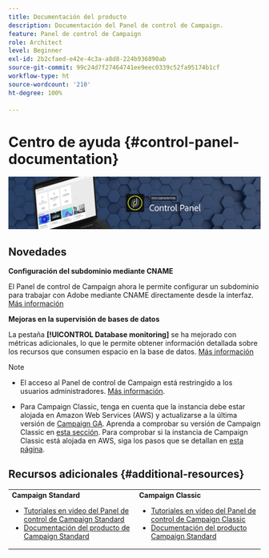 ```yaml
---
title: Documentación del producto
description: Documentación del Panel de control de Campaign.
feature: Panel de control de Campaign
role: Architect
level: Beginner
exl-id: 2b2cfaed-e42e-4c3a-a8d8-224b936890ab
source-git-commit: 99c24d7f27464741ee9eec0339c52fa95174b1cf
workflow-type: ht
source-wordcount: '210'
ht-degree: 100%

---
```


# Centro de ayuda {#control-panel-documentation}

![](assets/do-not-localize/banner.png)

## Novedades

**Configuración del subdominio mediante CNAME**

El Panel de control de Campaign ahora le permite configurar un subdominio para trabajar con Adobe mediante CNAME directamente desde la interfaz. [Más información](subdomains-certificates/using/setting-up-new-subdomain.md)

**Mejoras en la supervisión de bases de datos**

La pestaña **[!UICONTROL Database monitoring]** se ha mejorado con métricas adicionales, lo que le permite obtener información detallada sobre los recursos que consumen espacio en la base de datos. [Más información](performance-monitoring/using/database-monitoring.md)

>[!NOTE]
>
>* El acceso al Panel de control de Campaign está restringido a los usuarios administradores. [Más información](https://experienceleague.adobe.com/docs/control-panel/using/discover-control-panel/managing-permissions.html?lang=es#discover-control-panel).
>
>* Para Campaign Classic, tenga en cuenta que la instancia debe estar alojada en Amazon Web Services (AWS) y actualizarse a la última versión de [Campaign GA](https://experienceleague.adobe.com/docs/campaign-classic/using/release-notes/rn-overview.html?lang=es#rn-statuses). Aprenda a comprobar su versión de Campaign Classic en [esta sección](https://experienceleague.adobe.com/docs/campaign-classic/using/getting-started/starting-with-adobe-campaign/launching-adobe-campaign.html?lang=es#getting-your-campaign-version). Para comprobar si la instancia de Campaign Classic está alojada en AWS, siga los pasos que se detallan en [esta página](faq.md).


## Recursos adicionales {#additional-resources}

<table>
    <tr>
        <td><b>Campaign Standard</b><br/>
        <ul>
            <li><a href="https://experienceleague.adobe.com/docs/campaign-standard-learn/control-panel/control-panel-overview.html?lang=es">Tutoriales en vídeo del Panel de control de Campaign Standard</a></li>
            <li><a href="https://docs.adobe.com/content/help/es-ES/campaign-standard/using/campaign-standard-home.html">Documentación del producto de Campaign Standard</a></li>
        </ul>
        </td>
        <td><b>Campaign Classic</b><br/>
        <ul>
            <li><a href="https://experienceleague.adobe.com/docs/campaign-classic-learn/control-panel/control-panel-overview.html?lang=es">Tutoriales en vídeo del Panel de control de Campaign Classic</a></li>
            <li><a href="https://docs.adobe.com/content/help/es-ES/campaign-classic/using/campaign-classic-home.html">Documentación del producto Campaign Standard</a></li>
        </ul>
        </td>
    </tr>
</table>
